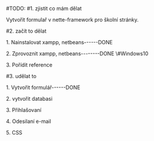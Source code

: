 



#TODO:
#1. zjistit co mám dělat
<p>Vytvořit formulař v nette-framework pro školní stránky.</p>
#2. začít to dělat
<p>1. Nainstalovat xampp, netbeans------DONE</p>
<p>2. Zprovoznit xampp, netbeans--------DONE \#Windows10</p>
<p>3. Pořídit reference</p>
#3. udělat to
<p>1. Vytvořit formulář------DONE</p>
<p>2. vytvořit databasi</p>
<p>3. Přihlašovaní</p>
<p>4. Odesilaní e-mail</p>
<p>5. CSS</p>





